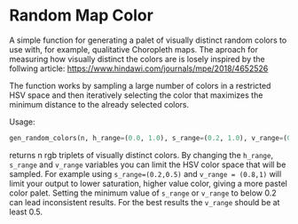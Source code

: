Random Map Color
=====

A simple function for generating a palet of visually distinct random colors to use with, for example, qualitative Choropleth maps. The aproach for measuring how visually distinct the colors are is losely inspired by the follwing article: https://www.hindawi.com/journals/mpe/2018/4652526

The function works by sampling a large number of colors in a restricted HSV space and then iteratively selecting the color that maximizes the minimum distance to the already selected colors.

Usage:
```python
gen_random_colors(n, h_range=(0.0, 1.0), s_range=(0.2, 1.0), v_range=(0.6, 1.0))
``` 
returns n rgb triplets of visually distinct colors.  By changing the `h_range`,  `s_range` and `v_range` variables you can limit the HSV color space that will be sampled. For example using `s_range=(0.2,0.5)` and `v_range = (0.8,1)` will limit your output to lower saturation, higher value color, giving a more pastel color palet.  Setting the minimum value of `s_range` or `v_range` to below 0.2 can lead inconsistent results. For the best results the `v_range` should be at least 0.5.

